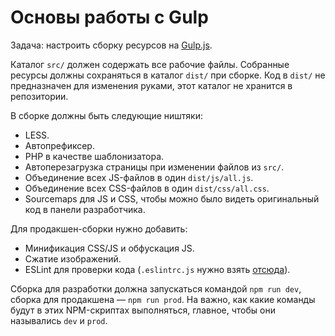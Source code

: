 # Основы работы с Gulp
Задача: настроить сборку ресурсов на [Gulp.js](http://gulpjs.com).

Каталог `src/` должен содержать все рабочие файлы. Собранные ресурсы должны сохраняться в каталог `dist/` при сборке. Код в `dist/` не предназначен для изменения руками, этот каталог не хранится в репозитории.

В сборке должны быть следующие ништяки:

* LESS.
* Автопрефиксер.
* PHP в качестве шаблонизатора.
* Автоперезагрузка страницы при изменении файлов из `src/`.
* Объединение всех JS-файлов в один `dist/js/all.js`.
* Объединение всех CSS-файлов в один `dist/css/all.css`.
* Sourcemaps для JS и CSS, чтобы можно было видеть оригинальный код в панели разработчика.

Для продакшен-сборки нужно добавить:

* Минификация CSS/JS и обфускация JS.
* Сжатие изображений.
* ESLint для проверки кода (`.eslintrc.js` нужно взять [отсюда](https://github.com/OggettoWeb/dotfiles)).

Сборка для разработки должна запускаться командой `npm run dev`, сборка для продакшена — `npm run prod`. На важно, как какие команды будут в этих NPM-скриптах выполняться, главное, чтобы они назывались `dev` и `prod`.